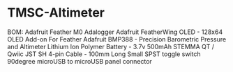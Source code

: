 # TMSC-Altimeter

BOM:
Adafruit Feather M0 Adalogger
Adafruit FeatherWing OLED - 128x64 OLED Add-on For Feather
Adafruit BMP388 - Precision Barometric Pressure and Altimeter
Lithium Ion Polymer Battery - 3.7v 500mAh
STEMMA QT / Qwiic JST SH 4-pin Cable - 100mm Long
Small SPST toggle switch
90degree microUSB to microUSB panel connector
